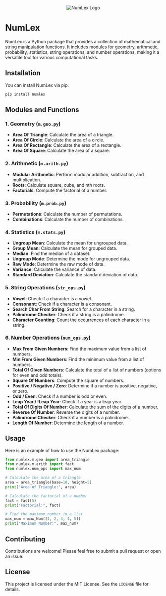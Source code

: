 <p align="center">
  <img src="https://res.cloudinary.com/dg4bxglze/image/upload/w_150,h_150,c_fill,g_face,r_max/v1723224449/oi4o4qghqwosobxpo0ea.png" alt="NumLex Logo">
</p>

# NumLex

NumLex is a Python package that provides a collection of mathematical and string manipulation functions. It includes modules for geometry, arithmetic, probability, statistics, string operations, and number operations, making it a versatile tool for various computational tasks.

## Installation

You can install NumLex via pip:

```bash
pip install numlex
```

## Modules and Functions

### 1. Geometry (`m.geo.py`)

- **Area Of Triangle**: Calculate the area of a triangle.
- **Area Of Circle**: Calculate the area of a circle.
- **Area Of Rectangle**: Calculate the area of a rectangle.
- **Area Of Square**: Calculate the area of a square.

### 2. Arithmetic (`m.arith.py`)

- **Modular Arithmetic**: Perform modular addition, subtraction, and multiplication.
- **Roots**: Calculate square, cube, and nth roots.
- **Factorials**: Compute the factorial of a number.

### 3. Probability (`m.prob.py`)

- **Permutations**: Calculate the number of permutations.
- **Combinations**: Calculate the number of combinations.

### 4. Statistics (`m.stats.py`)

- **Ungroup Mean**: Calculate the mean for ungrouped data.
- **Group Mean**: Calculate the mean for grouped data.
- **Median**: Find the median of a dataset.
- **Ungroup Mode**: Determine the mode for ungrouped data.
- **Raw Mode**: Determine the raw mode of data.
- **Variance**: Calculate the variance of data.
- **Standard Deviation**: Calculate the standard deviation of data.

### 5. String Operations (`str_ops.py`)

- **Vowel**: Check if a character is a vowel.
- **Consonant**: Check if a character is a consonant.
- **Search Char From String**: Search for a character in a string.
- **Palindrome Checker**: Check if a string is a palindrome.
- **Character Counting**: Count the occurrences of each character in a string.

### 6. Number Operations (`num_ops.py`)

- **Max From Given Numbers**: Find the maximum value from a list of numbers.
- **Min From Given Numbers**: Find the minimum value from a list of numbers.
- **Total Of Given Numbers**: Calculate the total of a list of numbers (options for even and odd totals).
- **Square Of Numbers**: Compute the square of numbers.
- **Positive / Negative / Zero**: Determine if a number is positive, negative, or zero.
- **Odd / Even**: Check if a number is odd or even.
- **Leap Year / !Leap Year**: Check if a year is a leap year.
- **Total Of Digits Of Number**: Calculate the sum of the digits of a number.
- **Reverse Of Number**: Reverse the digits of a number.
- **Palindrome Checker**: Check if a number is a palindrome.
- **Length Of Number**: Determine the length of a number.

## Usage

Here is an example of how to use the NumLex package:

```python
from numlex.m.geo import area_triangle
from numlex.m.arith import fact
from numlex.num_ops import max_num

# Calculate the area of a triangle
area = area_triangle(base=10, height=5)
print("Area of Triangle:", area)

# Calculate the factorial of a number
fact = fact(5)
print("Factorial:", fact)

# Find the maximum number in a list
max_num = max_Num([1, 2, 3, 4, 5])
print("Maximum Number:", max_num)
```

## Contributing

Contributions are welcome! Please feel free to submit a pull request or open an issue.

## License

This project is licensed under the MIT License. See the `LICENSE` file for details.
